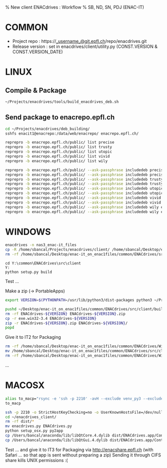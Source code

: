 % New client ENACdrives : Workflow
% SB, ND, SN, PDJ (ENAC-IT)


COMMON
======

* Project repo : https://_username_@git.epfl.ch/repo/enacdrives.git
* Release version : set in enacdrives/client/utility.py (CONST.VERSION & CONST.VERSION_DATE)


LINUX
=====


Compile & Package
-----------------

~~~ bash
~/Projects/enacdrives/tools/build_enacdrives_deb.sh
~~~


Send package to enacrepo.epfl.ch
--------------------------------

~~~ bash
cd ~/Projects/enacdrives/deb_building/
sshfs enacit1@enacrepo:/data/web/enacrepo/ enacrepo.epfl.ch/

reprepro -b enacrepo.epfl.ch/public/ list precise
reprepro -b enacrepo.epfl.ch/public/ list trusty
reprepro -b enacrepo.epfl.ch/public/ list utopic
reprepro -b enacrepo.epfl.ch/public/ list vivid
reprepro -b enacrepo.epfl.ch/public/ list wily

reprepro -b enacrepo.epfl.ch/public/ --ask-passphrase includedeb precise enacdrives_i386.deb
reprepro -b enacrepo.epfl.ch/public/ --ask-passphrase includedeb precise enacdrives_amd64.deb
reprepro -b enacrepo.epfl.ch/public/ --ask-passphrase includedeb trusty enacdrives_i386.deb
reprepro -b enacrepo.epfl.ch/public/ --ask-passphrase includedeb trusty enacdrives_amd64.deb
reprepro -b enacrepo.epfl.ch/public/ --ask-passphrase includedeb utopic enacdrives_i386.deb
reprepro -b enacrepo.epfl.ch/public/ --ask-passphrase includedeb utopic enacdrives_amd64.deb
reprepro -b enacrepo.epfl.ch/public/ --ask-passphrase includedeb vivid enacdrives_i386.deb
reprepro -b enacrepo.epfl.ch/public/ --ask-passphrase includedeb vivid enacdrives_amd64.deb
reprepro -b enacrepo.epfl.ch/public/ --ask-passphrase includedeb wily enacdrives_i386.deb
reprepro -b enacrepo.epfl.ch/public/ --ask-passphrase includedeb wily enacdrives_amd64.deb
~~~


WINDOWS
=======

<SB>

~~~ bash
enacdrives -n nas3_enac-it_files
cp -R /home/sbancal/Projects/enacdrives/client/ /home/sbancal/Desktop/enac-it_on_enac1files/common/ENACdrives/src/
rm -rf /home/sbancal/Desktop/enac-it_on_enac1files/common/ENACdrives/src/client/build/exe.win32-3.4
~~~

~~~
cd Y:\common\ENACdrives\src\client
Y:
python setup.py build
~~~

Test ...

Make a zip (-> PortableApps)
~~~ bash
export VERSION=$(PYTHONPATH=/usr/lib/python3/dist-packages python3 ~/Projects/enacdrives/client/tell_version.py); echo $VERSION

pushd ~/Desktop/enac-it_on_enac1files/common/ENACdrives/src/client/build/
rm -rf ENACdrives-${VERSION} ENACdrives-${VERSION}.zip
cp -r exe.win32-3.4 ENACdrives-${VERSION}
zip -r ENACdrives-${VERSION}.zip ENACdrives-${VERSION}/
popd
~~~

Give it to IT2 for Packaging
~~~ bash
rm -rf /home/sbancal/Desktop/enac-it_on_enac1files/common/ENACdrives/Windows/built
mv /home/sbancal/Desktop/enac-it_on_enac1files/common/ENACdrives/src/client/build/exe.win32-3.4 /home/sbancal/Desktop/enac-it_on_enac1files/common/ENACdrives/Windows/built
rm -rf /home/sbancal/Desktop/enac-it_on_enac1files/common/ENACdrives/Windows/built/enacdrives.conf /home/sbancal/Desktop/enac-it_on_enac1files/common/ENACdrives/Windows/built/enacdrives.cache /home/sbancal/Desktop/enac-it_on_enac1files/common/ENACdrives/Windows/built/execution_output.txt
~~~

<ND>
...



MACOSX
======

~~~ bash
alias to_macp="rsync -e 'ssh -p 2210' -avH --exclude venv_py3 --exclude __pycache__  ~/Projects/enacdrives/client/ bancal@localhost:enacdrives_client/"
to_macp
~~~

~~~ bash
ssh -p 2210 -o StrictHostKeyChecking=no -o UserKnownHostsFile=/dev/null bancal@localhost
cd ~/enacdrives_client/
rm -rf dist/*
mv enacdrives.py ENACdrives.py
python setup_osx.py py2app
cp /Users/bancal/anaconda/lib/libQtCore.4.dylib dist/ENACdrives.app/Contents/Resources/lib/
cp /Users/bancal/anaconda/lib/libQtGui.4.dylib dist/ENACdrives.app/Contents/Resources/lib/
~~~

Test ... and give it to IT3 for Packaging via http://enacshare.epfl.ch (with Safari ... so that app is sent without preparing a zip)
Sending it through CIFS share kills UNIX permissions :(
